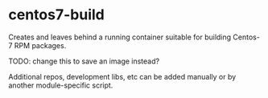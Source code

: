 # centos7-build 

Creates and leaves behind a running container suitable for building Centos-7 RPM packages.

TODO: change this to save an image instead?

Additional repos, development libs, etc can be added manually or by another module-specific
script.

